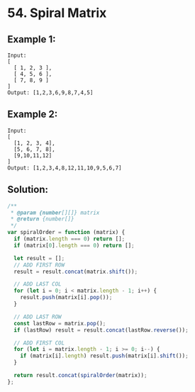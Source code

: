 # 54. Spiral Matrix

## Example 1:

    Input:
    [
      [ 1, 2, 3 ],
      [ 4, 5, 6 ],
      [ 7, 8, 9 ]
    ]
    Output: [1,2,3,6,9,8,7,4,5]

## Example 2:

    Input:
    [
      [1, 2, 3, 4],
      [5, 6, 7, 8],
      [9,10,11,12]
    ]
    Output: [1,2,3,4,8,12,11,10,9,5,6,7]

## Solution:

```javascript
/**
 * @param {number[][]} matrix
 * @return {number[]}
 */
var spiralOrder = function (matrix) {
  if (matrix.length === 0) return [];
  if (matrix[0].length === 0) return [];

  let result = [];
  // ADD FIRST ROW
  result = result.concat(matrix.shift());

  // ADD LAST COL
  for (let i = 0; i < matrix.length - 1; i++) {
    result.push(matrix[i].pop());
  }

  // ADD LAST ROW
  const lastRow = matrix.pop();
  if (lastRow) result = result.concat(lastRow.reverse());

  // ADD FIRST COL
  for (let i = matrix.length - 1; i >= 0; i--) {
    if (matrix[i].length) result.push(matrix[i].shift());
  }

  return result.concat(spiralOrder(matrix));
};
```

